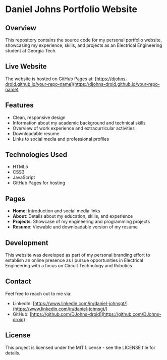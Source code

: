 # Daniel Johns Portfolio Website

## Overview
This repository contains the source code for my personal portfolio website, showcasing my experience, skills, and projects as an Electrical Engineering student at Georgia Tech.

## Live Website
The website is hosted on GitHub Pages at: [https://djohns-droid.github.io/your-repo-name](https://djohns-droid.github.io/your-repo-name)

## Features
- Clean, responsive design
- Information about my academic background and technical skills
- Overview of work experience and extracurricular activities
- Downloadable resume
- Links to social media and professional profiles

## Technologies Used
- HTML5
- CSS3
- JavaScript
- GitHub Pages for hosting

## Pages
- **Home**: Introduction and social media links
- **About**: Details about my education, skills, and experience
- **Projects**: Showcase of my engineering and programming projects
- **Resume**: Viewable and downloadable version of my resume

## Development
This website was developed as part of my personal branding effort to establish an online presence as I pursue opportunities in Electrical Engineering with a focus on Circuit Technology and Robotics.

## Contact
Feel free to reach out to me via:
- LinkedIn: [https://www.linkedin.com/in/daniel-johnsgt/](https://www.linkedin.com/in/daniel-johnsgt/)
- GitHub: [https://github.com/DJohns-droid](https://github.com/DJohns-droid)

## License
This project is licensed under the MIT License - see the LICENSE file for details.
